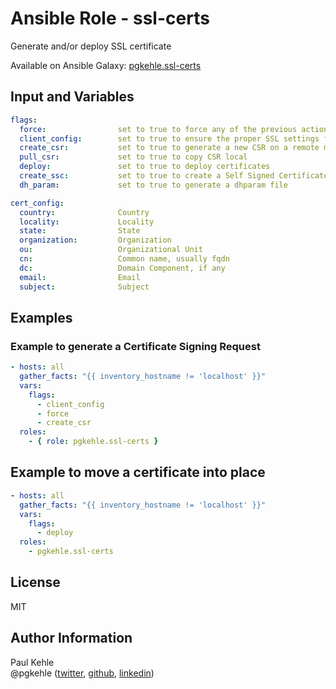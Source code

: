 # Ansible Role - ssl-certs

Generate and/or deploy SSL certificate

Available on Ansible Galaxy: [pgkehle.ssl-certs](https://galaxy.ansible.com/pgkehle/ssl-certs)

## Input and Variables

```yaml
flags:
  force:                set to true to force any of the previous actions
  client_config:        set to true to ensure the proper SSL settings for generating a client certificate
  create_csr:           set to true to generate a new CSR on a remote machine
  pull_csr:             set to true to copy CSR local
  deploy:               set to true to deploy certificates
  create_ssc:           set to true to create a Self Signed Certificate
  dh_param:             set to true to generate a dhparam file

cert_config:
  country:              Country
  locality:             Locality
  state:                State
  organization:         Organization
  ou:                   Organizational Unit
  cn:                   Common name, usually fqdn
  dc:                   Domain Component, if any
  email:                Email
  subject:              Subject
```

## Examples

### Example to generate a Certificate Signing Request

```yaml
- hosts: all
  gather_facts: "{{ inventory_hostname != 'localhost' }}"
  vars:
    flags:
      - client_config
      - force
      - create_csr
  roles:
    - { role: pgkehle.ssl-certs }
```

## Example to move a certificate into place

```yaml
- hosts: all
  gather_facts: "{{ inventory_hostname != 'localhost' }}"
  vars:
    flags:
      - deploy
  roles:
    - pgkehle.ssl-certs
```

## License

MIT

## Author Information

Paul Kehle  
@pgkehle ([twitter](https://twitter.com/pgkehle), [github](https://github.com/pgkehle), [linkedin](https://www.linkedin.com/in/pgkehle))
